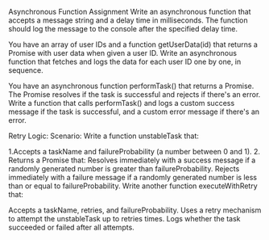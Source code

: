 Asynchronous Function Assignment
Write an asynchronous function that accepts a message string and a delay time in milliseconds. The function should log the message 
to the console after the specified delay time.


You have an array of user IDs and a function getUserData(id) that returns a Promise with user data when given a user ID. Write an asynchronous 
function that fetches and logs the data for each user ID one by one, in sequence.


You have an asynchronous function performTask() that returns a Promise. The Promise resolves if the task is successful and rejects if there's an error. 
Write a function that calls performTask() and logs a custom success message if the task is successful, and a custom error message if there's an error.



Retry Logic:
Scenario:
Write a function unstableTask that:

1.Accepts a taskName and failureProbability (a number between 0 and 1).
2. Returns a Promise that:
Resolves immediately with a success message if a randomly generated number is greater than failureProbability.
Rejects immediately with a failure message if a randomly generated number is less than or equal to failureProbability.
Write another function executeWithRetry that:

Accepts a taskName, retries, and failureProbability.
Uses a retry mechanism to attempt the unstableTask up to retries times.
Logs whether the task succeeded or failed after all attempts.
